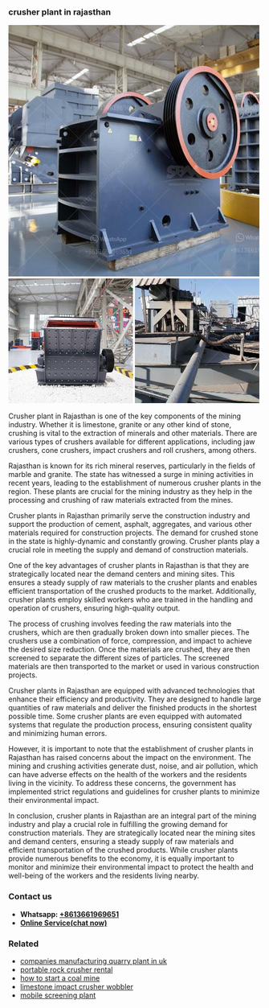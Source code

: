 <h3>crusher plant in rajasthan</h3><img src='1704791470.jpg' alt=''><p>Crusher plant in Rajasthan is one of the key components of the mining industry. Whether it is limestone, granite or any other kind of stone, crushing is vital to the extraction of minerals and other materials. There are various types of crushers available for different applications, including jaw crushers, cone crushers, impact crushers and roll crushers, among others.</p><p>Rajasthan is known for its rich mineral reserves, particularly in the fields of marble and granite. The state has witnessed a surge in mining activities in recent years, leading to the establishment of numerous crusher plants in the region. These plants are crucial for the mining industry as they help in the processing and crushing of raw materials extracted from the mines.</p><p>Crusher plants in Rajasthan primarily serve the construction industry and support the production of cement, asphalt, aggregates, and various other materials required for construction projects. The demand for crushed stone in the state is highly-dynamic and constantly growing. Crusher plants play a crucial role in meeting the supply and demand of construction materials.</p><p>One of the key advantages of crusher plants in Rajasthan is that they are strategically located near the demand centers and mining sites. This ensures a steady supply of raw materials to the crusher plants and enables efficient transportation of the crushed products to the market. Additionally, crusher plants employ skilled workers who are trained in the handling and operation of crushers, ensuring high-quality output.</p><p>The process of crushing involves feeding the raw materials into the crushers, which are then gradually broken down into smaller pieces. The crushers use a combination of force, compression, and impact to achieve the desired size reduction. Once the materials are crushed, they are then screened to separate the different sizes of particles. The screened materials are then transported to the market or used in various construction projects.</p><p>Crusher plants in Rajasthan are equipped with advanced technologies that enhance their efficiency and productivity. They are designed to handle large quantities of raw materials and deliver the finished products in the shortest possible time. Some crusher plants are even equipped with automated systems that regulate the production process, ensuring consistent quality and minimizing human errors.</p><p>However, it is important to note that the establishment of crusher plants in Rajasthan has raised concerns about the impact on the environment. The mining and crushing activities generate dust, noise, and air pollution, which can have adverse effects on the health of the workers and the residents living in the vicinity. To address these concerns, the government has implemented strict regulations and guidelines for crusher plants to minimize their environmental impact.</p><p>In conclusion, crusher plants in Rajasthan are an integral part of the mining industry and play a crucial role in fulfilling the growing demand for construction materials. They are strategically located near the mining sites and demand centers, ensuring a steady supply of raw materials and efficient transportation of the crushed products. While crusher plants provide numerous benefits to the economy, it is equally important to monitor and minimize their environmental impact to protect the health and well-being of the workers and the residents living nearby.</p><h3>Contact us</h3><ul><li><strong>Whatsapp:&nbsp;<a href="https://wa.me/8613661969651">+8613661969651</a></strong></li><li><a href="https://swt.shibang-china.com/?git&amp;zhl&amp;crusher plant in rajasthan"><strong>Online Service(chat now)</strong></a></li></ul><h3>Related</h3><ul><li><a href='companies manufacturing quarry plant in uk.md'>companies manufacturing quarry plant in uk</a></li><li><a href='portable rock crusher rental.md'>portable rock crusher rental</a></li><li><a href='how to start a coal mine.md'>how to start a coal mine</a></li><li><a href='limestone impact crusher wobbler.md'>limestone impact crusher wobbler</a></li><li><a href='mobile screening plant.md'>mobile screening plant</a></li></ul>
